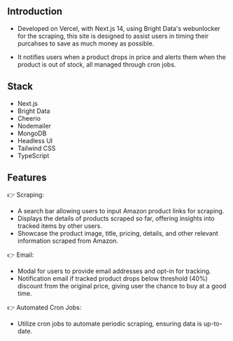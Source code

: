 ## Introduction

 - Developed on Vercel, with Next.js 14, using Bright Data's webunlocker for the scraping, this site is designed to assist users in timing their purcahses to save as much money as possible.

 - It notifies users when a product drops in price and alerts them when the product is out of stock, all managed through cron jobs.

## Stack

 - Next.js
 - Bright Data
 - Cheerio
 - Nodemailer
 - MongoDB
 - Headless UI
 - Tailwind CSS
 - TypeScript

## Features


👉 Scraping:
 - A search bar allowing users to input Amazon product links for scraping.
 - Displays the details of products scraped so far, offering insights into tracked items by other users.
 - Showcase the product image, title, pricing, details, and other relevant information scraped from Amazon.


👉 Email:
 - Modal for users to provide email addresses and opt-in for tracking.
 - Notification email if tracked product drops below threshold (40%) discount from the original price, giving user the chance to buy at a good time.

👉 Automated Cron Jobs: 
 - Utilize cron jobs to automate periodic scraping, ensuring data is up-to-date.

